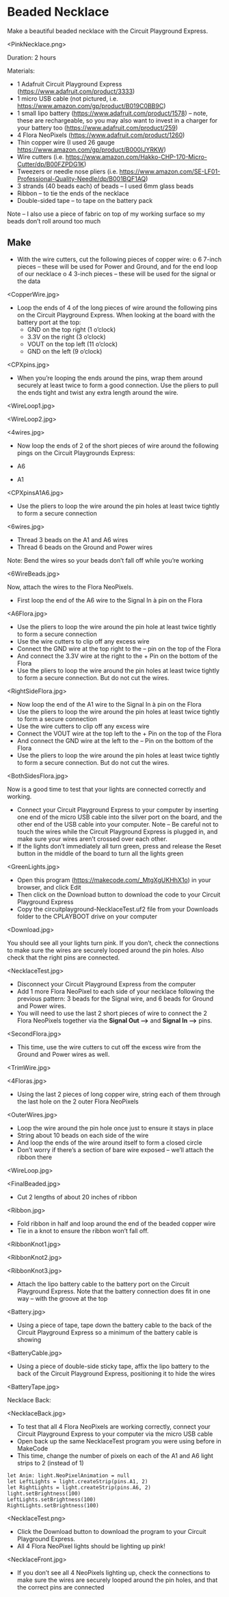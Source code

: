# Beaded Necklace

Make a beautiful beaded necklace with the Circuit Playground Express.

<PinkNecklace.png>

Duration: 2 hours

Materials:

* 1 Adafruit Circuit Playground Express (https://www.adafruit.com/product/3333)
* 1 micro USB cable (not pictured, i.e. https://www.amazon.com/gp/product/B019C0BB9C)
* 1 small lipo battery (https://www.adafruit.com/product/1578) – note, these are rechargeable, so you may also want to invest in a charger for your battery too (https://www.adafruit.com/product/259)
* 4 Flora NeoPixels (https://www.adafruit.com/product/1260)
* Thin copper wire (I used 26 gauge https://www.amazon.com/gp/product/B000IJYRKW)
* Wire cutters (i.e. https://www.amazon.com/Hakko-CHP-170-Micro-Cutter/dp/B00FZPDG1K)
* Tweezers or needle nose pliers (i.e. https://www.amazon.com/SE-LF01-Professional-Quality-Needle/dp/B001BQF1AQ) 
* 3 strands (40 beads each) of beads – I used 6mm glass beads 
* Ribbon – to tie the ends of the necklace 
* Double-sided tape – to tape on the battery pack

Note – I also use a piece of fabric on top of my working surface so my beads don’t roll around too much 

## Make

* With the wire cutters, cut the following pieces of copper wire: 
o 6 7-inch pieces – these will be used for Power and Ground, and for the end loop of our necklace 
o 4 3-inch pieces – these will be used for the signal or the data

<CopperWire.jpg>

* Loop the ends of 4 of the long pieces of wire around the following pins on the Circuit Playground Express. When looking at the board with the battery port at the top: 
    * GND on the top right (1 o’clock) 
    * 3.3V on the right (3 o’clock) 
    * VOUT on the top left (11 o’clock) 
    * GND on the left (9 o’clock)

<CPXpins.jpg>

* When you’re looping the ends around the pins, wrap them around securely at least twice to form a good connection. Use the pliers to pull the ends tight and twist any extra length around the wire.

<WireLoop1.jpg>

<WireLoop2.jpg>

<4wires.jpg>

* Now loop the ends of 2 of the short pieces of wire around the following pings on the Circuit Playgrounds Express:

* A6 
* A1

<CPXpinsA1A6.jpg>

* Use the pliers to loop the wire around the pin holes at least twice tightly to form a secure connection

<6wires.jpg>

* Thread 3 beads on the A1 and A6 wires 
* Thread 6 beads on the Ground and Power wires

Note: Bend the wires so your beads don’t fall off while you’re working

<6WireBeads.jpg>

Now, attach the wires to the Flora NeoPixels.

* First loop the end of the A6 wire to the Signal In à pin on the Flora

<A6Flora.jpg>

* Use the pliers to loop the wire around the pin hole at least twice tightly to form a secure connection 
* Use the wire cutters to clip off any excess wire 
* Connect the GND wire at the top right to the – pin on the top of the Flora 
* And connect the 3.3V wire at the right to the + Pin on the bottom of the Flora 
* Use the pliers to loop the wire around the pin holes at least twice tightly to form a secure connection. But do not cut the wires.

<RightSideFlora.jpg>

* Now loop the end of the A1 wire to the Signal In à pin on the Flora 
* Use the pliers to loop the wire around the pin holes at least twice tightly to form a secure connection 
* Use the wire cutters to clip off any excess wire 
* Connect the VOUT wire at the top left to the + Pin on the top of the Flora 
* And connect the GND wire at the left to the – Pin on the bottom of the Flora 
* Use the pliers to loop the wire around the pin holes at least twice tightly to form a secure connection. But do not cut the wires.

<BothSidesFlora.jpg>

Now is a good time to test that your lights are connected correctly and working. 

* Connect your Circuit Playground Express to your computer by inserting one end of the micro USB cable into the silver port on the board, and the other end of the USB cable into your computer. 
Note – Be careful not to touch the wires while the Circuit Playground Express is plugged in, and make sure your wires aren’t crossed over each other. 
* If the lights don’t immediately all turn green, press and release the Reset button in the middle of the board to turn all the lights green

<GreenLights.jpg>

* Open this program (https://makecode.com/_MtgXgUKHhX1o) in your browser, and click Edit 
* Then click on the Download button to download the code to your Circuit Playground Express 
* Copy the circuitplayground-NecklaceTest.uf2 file from your Downloads folder to the CPLAYBOOT drive on your computer

<Download.jpg>

You should see all your lights turn pink. If you don’t, check the connections to make sure the wires are securely looped around the pin holes. Also check that the right pins are connected.

<NecklaceTest.jpg>

* Disconnect your Circuit Playground Express from the computer 
* Add 1 more Flora NeoPixel to each side of your necklace following the previous pattern: 3 beads for the Signal wire, and 6 beads for Ground and Power wires. 
* You will need to use the last 2 short pieces of wire to connect the 2 Flora NeoPixels together via the **Signal Out -->** and **Signal In -->** pins.

<SecondFlora.jpg>

* This time, use the wire cutters to cut off the excess wire from the Ground and Power wires as well.

<TrimWire.jpg> 

<4Floras.jpg>

* Using the last 2 pieces of long copper wire, string each of them through the last hole on the 2 outer Flora NeoPixels

<OuterWires.jpg>

* Loop the wire around the pin hole once just to ensure it stays in place 
* String about 10 beads on each side of the wire 
* And loop the ends of the wire around itself to form a closed circle 
* Don’t worry if there’s a section of bare wire exposed – we’ll attach the ribbon there

<WireLoop.jpg> 

<FinalBeaded.jpg>

* Cut 2 lengths of about 20 inches of ribbon 

<Ribbon.jpg>

* Fold ribbon in half and loop around the end of the beaded copper wire 
* Tie in a knot to ensure the ribbon won’t fall off.

<RibbonKnot1.jpg> 

<RibbonKnot2.jpg> 

<RibbonKnot3.jpg>

* Attach the lipo battery cable to the battery port on the Circuit Playground Express. Note that the battery connection does fit in one way – with the groove at the top

<Battery.jpg>

* Using a piece of tape, tape down the battery cable to the back of the Circuit Playground Express so a minimum of the battery cable is showing 

<BatteryCable.jpg>

* Using a piece of double-side sticky tape, affix the lipo battery to the back of the Circuit Playground Express, positioning it to hide the wires 

<BatteryTape.jpg>

Necklace Back: 

<NecklaceBack.jpg>

* To test that all 4 Flora NeoPixels are working correctly, connect your Circuit Playground Express to your computer via the micro USB cable 
* Open back up the same NecklaceTest program you were using before in MakeCode 
* This time, change the number of pixels on each of the A1 and A6 light strips to 2 (instead of 1)

```blocks
let Anim: light.NeoPixelAnimation = null
let LeftLights = light.createStrip(pins.A1, 2)
let RightLights = light.createStrip(pins.A6, 2)
light.setBrightness(100)
LeftLights.setBrightness(100)
RightLights.setBrightness(100)
```

<NecklaceTest.png> 

* Click the Download button to download the program to your Circuit Playground Express. 
* All 4 Flora NeoPixel lights should be lighting up pink!

<NecklaceFront.jpg>

* If you don’t see all 4 NeoPixels lighting up, check the connections to make sure the wires are securely looped around the pin holes, and that the correct pins are connected
